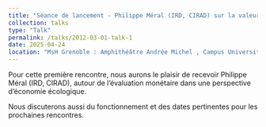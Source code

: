 ```yaml
---
title: "Séance de lancement - Philippe Méral (IRD, CIRAD) sur la valeur en économie écologique"
collection: talks
type: "Talk"
permalink: /talks/2012-03-01-talk-1
date: 2025-04-24
location: "MsH Grenoble : Amphithéâtre Andrée Michel , Campus Universitaire UGA, 1221 Rue des Universités, 38610 Gières"
---
```


Pour cette première rencontre, nous aurons le plaisir de recevoir Philippe Méral (IRD, CIRAD), autour de l’évaluation monétaire dans une perspective d’économie écologique.

Nous discuterons aussi du fonctionnement et des dates pertinentes pour les prochaines rencontres. 

